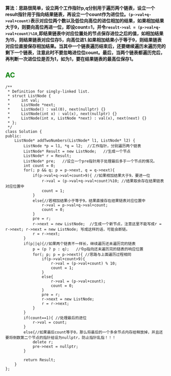 **算法：思路很简单，设立两个工作指针p,q分别用于遍历两个链表，设立一个result指针用于指向结果链表，再设立一个count作为进位位。`(p->val+q->val+count)`表示对应位两个数以及低位向高位的进位相加的结果，如果相加结果大于9，则要向高位再进一位，即设count=1，并令`result->val = (p->val+q->val+count)%10`,即结果链表中对应位置处的节点保存进位之后的值，如相加结果为15，则结果链表对应位存5，向高位进1.如果相加结果小于等于9，则结果链表对应位直接保存相加结果。当其中一个链表遍历结束后，还要继续遍历未遍历完的剩下一个链表，注意此时不要忽略进位位count。最后，当两个链表都遍历完后，再判断一次进位位是否为1，如为1，要在结果链表的最高位保存1。**   
## **<font color = green> AC </font>**
```
/**
 * Definition for singly-linked list.
 * struct ListNode {
 *     int val;
 *     ListNode *next;
 *     ListNode() : val(0), next(nullptr) {}
 *     ListNode(int x) : val(x), next(nullptr) {}
 *     ListNode(int x, ListNode *next) : val(x), next(next) {}
 * };
 */
class Solution {  
public:
    ListNode* addTwoNumbers(ListNode* l1, ListNode* l2) {
        ListNode *p = l1, *q = l2;  //工作指针，分别遍历两个链表
        ListNode* Result = new ListNode;   //生成一个节点
        ListNode* r = Result;
        ListNode* pre;   //设立一个pre指针用于处理最后多于一个节点的情况。
        int count = 0;
        for(; p && q; p = p->next, q = q->next){   
            if(p->val+q->val+count>9){ //如果相加结果大于9，要进一位
                r->val = (p->val+q->val+count)%10; //结果取余存在结果链表对应位置中 
                count = 1;
            }
            else{//若相加结果小于等于9，结果直接存在结果链表对应位置中
                r->val = p->val+q->val+count; 
                count = 0;
            }
            pre = r;
            r->next = new ListNode;  //生成一个新节点，注意这里不能写成r = r->next; r->next = new ListNode; 写成这样的话，可能会断链。
            r = r->next; 
        }
        if(p||q){//如果两个链表不一样长，继续遍历还未遍历完的链表
            p = (p ? p : q);   //令p指向还未遍历完的链表的响应位置
            for(; p; p = p->next){ //思路与上面遍历过程相同
                if(p->val+count>9){
                    r->val = (p->val+count) % 10;
                    count = 1;
                }
                else{
                    r->val = (p->val+count);
                    count = 0;
                }
                pre = r;
                r->next = new ListNode;
                r = r->next;
            }
        }
        if(count==1){ //处理最后的进位
            r->val = count;
        }
        else{//如果最后count等于0，那么将最后的一个多余节点内存给释放掉，并且还要将倒数第二个节点的指针给设为nullptr，防止指针乱指！！！
            delete r;
            pre->next = nullptr;
        }
            
        return Result;
    }
};
```